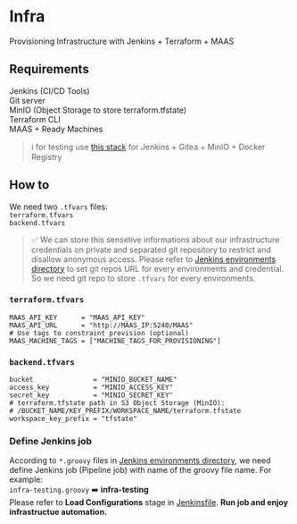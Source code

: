# Infra
Provisioning Infrastructure with Jenkins + Terraform + MAAS

## Requirements
Jenkins (CI/CD Tools) <br>
Git server <br>
MinIO (Object Storage to store terraform.tfstate) <br>
Terraform CLI <br>
MAAS + Ready Machines <br>
> :information_source: for testing use [this stack](https://github.com/mshahmalaki/jenkins-stack.git) for Jenkins + Gitea + MinIO + Docker Registry

## How to
We need two `.tfvars` files: <br>
`terraform.tfvars` <br>
`backend.tfvars` <br>
> :white_check_mark: We can store this sensetive informations about our infrastructure credentials on private and separated git repository to restrict and disallow anonymous access. Please refer to [Jenkins environments directory](jkenvs) to set git repos URL for every environments and credential. So we need git repo to store `.tfvars` for every environments.

### `terraform.tfvars`
```
MAAS_API_KEY      = "MAAS_API_KEY"
MAAS_API_URL      = "http://MAAS_IP:5240/MAAS"
# Use tags to constraint provision (optional)
MAAS_MACHINE_TAGS = ["MACHINE_TAGS_FOR_PROVISIONING"]
```

### `backend.tfvars`
```
bucket               = "MINIO_BUCKET_NAME"
access_key           = "MINIO_ACCESS_KEY"
secret_key           = "MINIO_SECRET_KEY"
# terraform.tfstate path in S3 Object Storage (MinIO):  
# /BUCKET_NAME/KEY_PREFIX/WORKSPACE_NAME/terraform.tfstate
workspace_key_prefix = "tfstate"
```
### Define Jenkins job
According to `*.groovy` files in [Jenkins environments directory](jkenvs), we need define Jenkins job (Pipeline job) with name of the groovy file name. For example:<br>
`infra-testing.groovy` :arrow_right: **infra-testing** <br>
Please refer to **Load Configurations** stage in [Jenkinsfile](Jenkinsfile#L8-L22). **Run job and enjoy infrastructue automation.**
